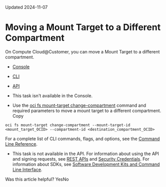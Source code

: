 Updated 2024-11-07
# Moving a Mount Target to a Different Compartment
On Compute Cloud@Customer, you can move a Mount Target to a different compartment.
  * [Console](https://docs.oracle.com/en-us/iaas/compute-cloud-at-customer/topics/file/moving-a-mount-target-to-a-different-compartment.htm)
  * [CLI](https://docs.oracle.com/en-us/iaas/compute-cloud-at-customer/topics/file/moving-a-mount-target-to-a-different-compartment.htm)
  * [API](https://docs.oracle.com/en-us/iaas/compute-cloud-at-customer/topics/file/moving-a-mount-target-to-a-different-compartment.htm)


  * This task isn't available in the Console.
  * Use the [oci fs mount-target change-compartment](https://docs.oracle.com/iaas/tools/oci-cli/latest/oci_cli_docs/cmdref/fs/mount-target/change-compartment.html) command and required parameters to move a mount target to a different compartment.
Copy
```
oci fs mount-target change-compartment --mount-target-id <mount_target_OCID> --compartment-id <destination_compartment_OCID>
```

For a complete list of CLI commands, flags, and options, see the [Command Line Reference](https://docs.oracle.com/iaas/tools/oci-cli/latest/oci_cli_docs/index.html).
  * This task is not available in the API. 
For information about using the API and signing requests, see [REST APIs](https://docs.oracle.com/iaas/Content/API/Concepts/usingapi.htm#REST_APIs) and [Security Credentials](https://docs.oracle.com/iaas/Content/General/Concepts/credentials.htm). For information about SDKs, see [Software Development Kits and Command Line Interface](https://docs.oracle.com/iaas/Content/API/Concepts/sdks.htm#Software_Development_Kits_and_Command_Line_Interface).


Was this article helpful?
YesNo

